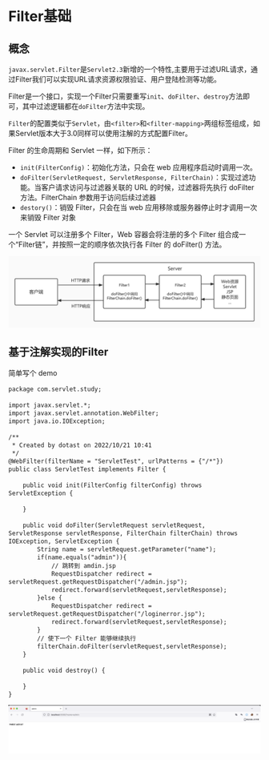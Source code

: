 # Filter基础

## 概念

`javax.servlet.Filter`是`Servlet2.3`新增的一个特性,主要用于过滤URL请求，通过Filter我们可以实现URL请求资源权限验证、用户登陆检测等功能。

Filter是一个接口，实现一个Filter只需要重写`init`、`doFilter`、`destroy`方法即可，其中过滤逻辑都在`doFilter`方法中实现。

`Filter`的配置类似于`Servlet`，由`<filter>`和`<filter-mapping>`两组标签组成，如果Servlet版本大于3.0同样可以使用注解的方式配置Filter。

Filter 的生命周期和 Servlet 一样，如下所示：

- `init(FilterConfig)`：初始化方法，只会在 web 应用程序启动时调用一次。
- `doFilter(ServletRequest, ServletResponse, FilterChain)`：实现过滤功能。当客户请求访问与过滤器关联的 URL 的时候，过滤器将先执行 doFilter 方法。FilterChain 参数用于访问后续过滤器
- `destory()`：销毁 Filter，只会在当 web 应用移除或服务器停止时才调用一次来销毁 Filter 对象

一个 Servlet 可以注册多个 Filter，Web 容器会将注册的多个 Filter 组合成一个“Filter链”，并按照一定的顺序依次执行各 Filter 的 doFilter() 方法。

![Tomcat-4](images/Tomcat-4.png)

## 基于注解实现的Filter

简单写个 demo

```
package com.servlet.study;

import javax.servlet.*;
import javax.servlet.annotation.WebFilter;
import java.io.IOException;

/**
 * Created by dotast on 2022/10/21 10:41
 */
@WebFilter(filterName = "ServletTest", urlPatterns = {"/*"})
public class ServletTest implements Filter {

    public void init(FilterConfig filterConfig) throws ServletException {

    }

    public void doFilter(ServletRequest servletRequest, ServletResponse servletResponse, FilterChain filterChain) throws IOException, ServletException {
        String name = servletRequest.getParameter("name");
        if(name.equals("admin")){
            // 跳转到 amdin.jsp
            RequestDispatcher redirect = servletRequest.getRequestDispatcher("/admin.jsp");
            redirect.forward(servletRequest,servletResponse);
        }else {
            RequestDispatcher redirect = servletRequest.getRequestDispatcher("/loginerror.jsp");
            redirect.forward(servletRequest,servletResponse);
        }
        // 使下一个 Filter 能够继续执行
        filterChain.doFilter(servletRequest,servletResponse);
    }

    public void destroy() {

    }
}
```

![image-20221021163302120](images/image-20221021163302120.png)
